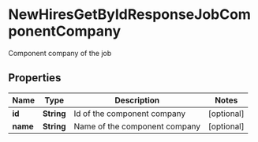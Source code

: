 

# NewHiresGetByIdResponseJobComponentCompany

Component company of the job

## Properties

| Name | Type | Description | Notes |
|------------ | ------------- | ------------- | -------------|
|**id** | **String** | Id of the component company |  [optional] |
|**name** | **String** | Name of the component company |  [optional] |



